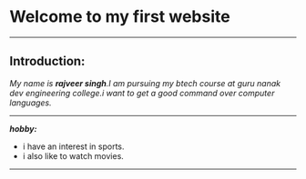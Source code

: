 # Welcome to my first website
---
## Introduction:
*My name is **rajveer singh**.I am pursuing my btech course at guru nanak dev engineering college.i want to get a good command over computer languages.*

---

***hobby:***
- i have an interest in sports.
- i also like to watch movies.
- ---


